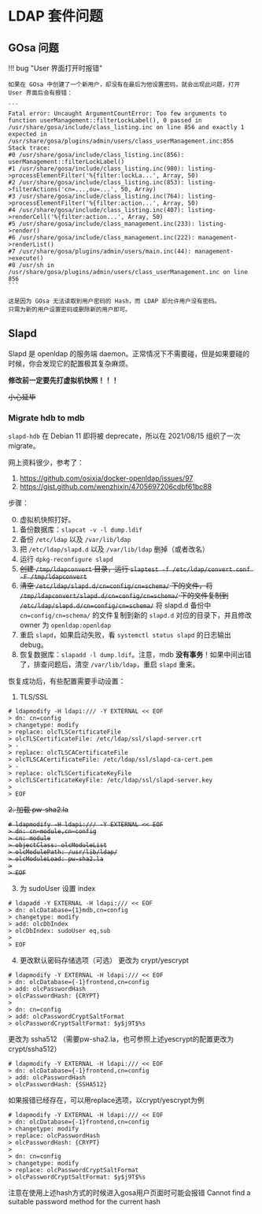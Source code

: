 # LDAP 套件问题

## GOsa 问题

!!! bug "User 界面打开时报错"

    如果在 GOsa 中创建了一个新用户，却没有在最后为他设置密码，就会出现此问题，打开 User 界面后会有报错：

    ```
    Fatal error: Uncaught ArgumentCountError: Too few arguments to function userManagement::filterLockLabel(), 0 passed in /usr/share/gosa/include/class_listing.inc on line 856 and exactly 1 expected in /usr/share/gosa/plugins/admin/users/class_userManagement.inc:856
    Stack trace:
    #0 /usr/share/gosa/include/class_listing.inc(856): userManagement::filterLockLabel()
    #1 /usr/share/gosa/include/class_listing.inc(980): listing->processElementFilter('%{filter:lockLa...', Array, 50)
    #2 /usr/share/gosa/include/class_listing.inc(853): listing->filterActions('cn=...,ou=...', 50, Array)
    #3 /usr/share/gosa/include/class_listing.inc(764): listing->processElementFilter('%{filter:action...', Array, 50)
    #4 /usr/share/gosa/include/class_listing.inc(407): listing->renderCell('%{filter:action...', Array, 50)
    #5 /usr/share/gosa/include/class_management.inc(233): listing->render()
    #6 /usr/share/gosa/include/class_management.inc(222): management->renderList()
    #7 /usr/share/gosa/plugins/admin/users/main.inc(44): management->execute()
    #8 /usr/sh in /usr/share/gosa/plugins/admin/users/class_userManagement.inc on line 856
    ```

    这是因为 GOsa 无法读取到用户密码的 Hash，而 LDAP 却允许用户没有密码。
    只需为新的用户设置密码或删除新的用户即可。

## Slapd

Slapd 是 openldap 的服务端 daemon。正常情况下不需要碰，但是如果要碰的时候，你会发现它的配置极其复杂麻烦。

**修改前一定要先打虚拟机快照！！！**

~~小心延毕~~

### Migrate hdb to mdb

`slapd-hdb` 在 Debian 11 即将被 deprecate，所以在 2021/08/15 组织了一次 migrate。

网上资料很少，参考了：

1. <https://github.com/osixia/docker-openldap/issues/97>
2. <https://gist.github.com/wenzhixin/4705697206cdbf61bc88>

步骤：

0. 虚拟机快照打好。
1. 备份数据库：`slapcat -v -l dump.ldif`
2. 备份 `/etc/ldap` 以及 `/var/lib/ldap`
3. 把 `/etc/ldap/slapd.d` 以及 `/var/lib/ldap` 删掉（或者改名）
4. 运行 `dpkg-reconfigure slapd`
5. ~~创建 `/tmp/ldapconvert` 目录，运行 `slaptest -f /etc/ldap/convert.conf -F /tmp/ldapconvert`~~
6. ~~清空 `/etc/ldap/slapd.d/cn=config/cn=schema/` 下的文件，将 `/tmp/ldapconvert/slapd.d/cn=config/cn=schema/` 下的文件复制到 `/etc/ldap/slapd.d/cn=config/cn=schema/`~~ 将 slapd.d 备份中 `cn=config/cn=schema/` 的文件复制到新的 `slapd.d` 对应的目录下，并且修改 owner 为 `openldap:openldap`
7. 重启 `slapd`，如果启动失败，看 `systemctl status slapd` 的日志输出 debug。
8. 恢复数据库：`slapadd -l dump.ldif`。注意，mdb **没有事务**！如果中间出错了，排查问题后，清空 `/var/lib/ldap`，重启 `slapd` 重来。

恢复成功后，有些配置需要手动设置：

1. TLS/SSL

```
# ldapmodify -H ldapi:/// -Y EXTERNAL << EOF
> dn: cn=config
> changetype: modify
> replace: olcTLSCertificateFile
> olcTLSCertificateFile: /etc/ldap/ssl/slapd-server.crt
> -
> replace: olcTLSCACertificateFile
> olcTLSCACertificateFile: /etc/ldap/ssl/slapd-ca-cert.pem
> -
> replace: olcTLSCertificateKeyFile
> olcTLSCertificateKeyFile: /etc/ldap/ssl/slapd-server.key
>
> EOF
```

<del>
2. 加载 pw-sha2.la

```
# ldapmodify -H ldapi:/// -Y EXTERNAL << EOF
> dn: cn=module,cn=config
> cn: module
> objectClass: olcModuleList
> olcModulePath: /usr/lib/ldap/
> olcModuleLoad: pw-sha2.la
>
> EOF
```
</del>

3. 为 sudoUser 设置 index

```
# ldapadd -Y EXTERNAL -H ldapi:/// << EOF
> dn: olcDatabase={1}mdb,cn=config
> changetype: modify
> add: olcDbIndex
> olcDbIndex: sudoUser eq,sub
>
> EOF
```

4. 更改默认密码存储选项（可选）
更改为 crypt/yescrypt
```
# ldapmodify -Y EXTERNAL -H ldapi:/// << EOF
> dn: olcDatabase={-1}frontend,cn=config
> add: olcPasswordHash
> olcPasswordHash: {CRYPT}
> 
> dn: cn=config
> add: olcPasswordCryptSaltFormat
> olcPasswordCryptSaltFormat: $y$j9T$%s
```
更改为 ssha512 （需要pw-sha2.la，也可参照上述yescrypt的配置更改为crypt/ssha512）
```
# ldapmodify -Y EXTERNAL -H ldapi:/// << EOF
> dn: olcDatabase={-1}frontend,cn=config
> add: olcPasswordHash
> olcPasswordHash: {SSHA512}
```
如果报错已经存在，可以用replace选项，以crypt/yescrypt为例
```
# ldapmodify -Y EXTERNAL -H ldapi:/// << EOF
> dn: olcDatabase={-1}frontend,cn=config
> changetype: modify
> replace: olcPasswordHash
> olcPasswordHash: {CRYPT}
> 
> dn: cn=config
> changetype: modify
> replace: olcPasswordCryptSaltFormat
> olcPasswordCryptSaltFormat: $y$j9T$%s
```
注意在使用上述hash方式的时候进入gosa用户页面时可能会报错 Cannot find a suitable password method for the current hash
